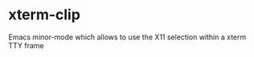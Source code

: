 xterm-clip
==========

Emacs minor-mode which allows to use the X11 selection within a xterm TTY frame
